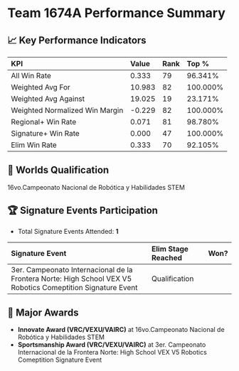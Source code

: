 # Team 1674A Performance Summary

## 📈 Key Performance Indicators
| KPI | Value | Rank | Top % |
|:---|:-----|:----|:------|
| All Win Rate | 0.333 | 79 | 96.341% |
| Weighted Avg For | 10.983 | 82 | 100.000% |
| Weighted Avg Against | 19.025 | 19 | 23.171% |
| Weighted Normalized Win Margin | -0.229 | 82 | 100.000% |
| Regional+ Win Rate | 0.071 | 81 | 98.780% |
| Signature+ Win Rate | 0.000 | 47 | 100.000% |
| Elim Win Rate | 0.333 | 70 | 92.105% |


## 🎯 Worlds Qualification
16vo.Campeonato Nacional de Robótica y Habilidades STEM

## 🏆 Signature Events Participation
- Total Signature Events Attended: **1**

| Signature Event | Elim Stage Reached | Won? |
|:----------------|:-------------------|:----|
| 3er. Campeonato Internacional de la Frontera Norte: High School VEX V5 Robotics Comeptition Signature Event | Qualification |  |


## 🥇 Major Awards
- **Innovate Award (VRC/VEXU/VAIRC)** at 16vo.Campeonato Nacional de Robótica y Habilidades STEM
- **Sportsmanship Award (VRC/VEXU/VAIRC)** at 3er. Campeonato Internacional de la Frontera Norte: High School VEX V5 Robotics Comeptition Signature Event

